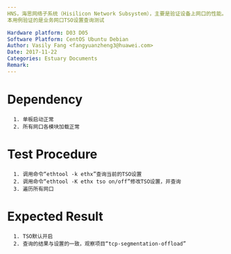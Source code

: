 ```yaml
---
HNS，海思网络子系统（Hisilicon Network Subsystem），主要是验证设备上网口的性能。
本用例验证的是业务网口TSO设置查询测试

Hardware platform: D03 D05  
Software Platform: CentOS Ubuntu Debian 
Author: Vasily Fang <fangyuanzheng3@huawei.com>  
Date: 2017-11-22
Categories: Estuary Documents  
Remark:
---
```


# Dependency
```
  1. 单板启动正常
  2. 所有网口各模块加载正常
```

# Test Procedure
```
  1. 调用命令“ethtool -k ethx”查询当前的TSO设置
  2. 调用命令“ethtool -K ethx tso on/off”修改TSO设置，并查询
  3. 遍历所有网口
```

# Expected Result
```
  1. TSO默认开启
  2. 查询的结果与设置的一致，观察项目“tcp-segmentation-offload”
```
